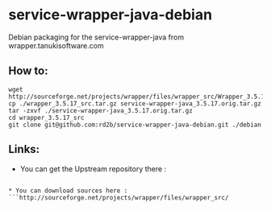 service-wrapper-java-debian
===========================

Debian packaging for the service-wrapper-java from wrapper.tanukisoftware.com 

How to:
-------
```
wget http://sourceforge.net/projects/wrapper/files/wrapper_src/Wrapper_3.5.17_20121127/wrapper_3.5.17_src.tar.gz
cp ./wrapper_3.5.17_src.tar.gz service-wrapper-java_3.5.17.orig.tar.gz
tar -zxvf ./service-wrapper-java_3.5.17.orig.tar.gz
cd wrapper_3.5.17_src
git clone git@github.com:rd2b/service-wrapper-java-debian.git ./debian

```


Links:
------
* You can get the Upstream repository there : 
```svn checkout svn://svn.code.sf.net/p/wrapper/code/trunk wrapper-code

* You can download sources here :
```http://sourceforge.net/projects/wrapper/files/wrapper_src/
